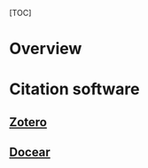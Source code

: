 [TOC]

# Overview


# Citation software
## [Zotero](https://www.zotero.org)

## [Docear](http://www.docear.org/)
